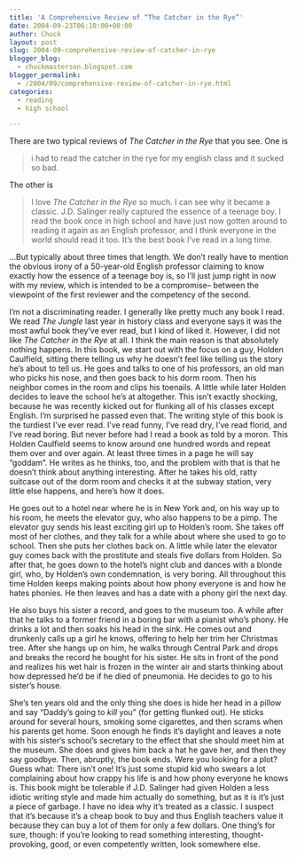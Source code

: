 ```yaml
---
title: 'A Comprehensive Review of “The Catcher in the Rye”'
date: 2004-09-23T06:10:00+00:00
author: Chuck
layout: post
slug: 2004-09-comprehensive-review-of-catcher-in-rye
blogger_blog:
  - chuckmasterson.blogspot.com
blogger_permalink:
  - /2004/09/comprehensive-review-of-catcher-in-rye.html
categories:
  - reading
  - high school

---
```

There are two typical reviews of _The Catcher in the Rye_ that you see. One is

> i had to read the catcher in the rye for my english class and it sucked so
> bad.

The other is

> I love _The Catcher in the Rye_ so much. I can see why it became a classic.
> J.D. Salinger really captured the essence of a teenage boy. I read the book
> once in high school and have just now gotten around to reading it again as an
> English professor, and I think everyone in the world should read it too. It’s
> the best book I’ve read in a long time.

…But typically about three times that length. We don’t really have to mention
the obvious irony of a 50-year-old English professor claiming to know exactly
how the essence of a teenage boy is, so I’ll just jump right in now with my
review, which is intended to be a compromise– between the viewpoint of the
first reviewer and the competency of the second.

I’m not a discriminating reader. I generally like pretty much any book I read.
We read _The Jungle_ last year in history class and everyone says it was the
most awful book they’ve ever read, but I kind of liked it. However, I did not
like _The Catcher in the Rye_ at all. I think the main reason is that
absolutely nothing happens. In this book, we start out with the focus on a guy,
Holden Caulfield, sitting there telling us why he doesn’t feel like telling us
the story he’s about to tell us. He goes and talks to one of his professors, an
old man who picks his nose, and then goes back to his dorm room. Then his
neighbor comes in the room and clips his toenails. A little while later Holden
decides to leave the school he’s at altogether. This isn’t exactly shocking,
because he was recently kicked out for flunking all of his classes except
English. I’m surprised he passed even that. The writing style of this book is
the turdiest I’ve ever read. I’ve read funny, I’ve read dry, I’ve read florid,
and I’ve read boring. But never before had I read a book as told by a moron.
This Holden Caulfield seems to know around one hundred words and repeat them
over and over again. At least three times in a page he will say “goddam”. He
writes as he thinks, too, and the problem with that is that he doesn’t think
about anything interesting. After he takes his old, ratty suitcase out of the
dorm room and checks it at the subway station, very little else happens, and
here’s how it does.

He goes out to a hotel near where he is in New York and, on his way up to his
room, he meets the elevator guy, who also happens to be a pimp. The elevator
guy sends his least exciting girl up to Holden’s room. She takes off most of
her clothes, and they talk for a while about where she used to go to school.
Then she puts her clothes back on. A little while later the elevator guy comes
back with the prostitute and steals five dollars from Holden. So after that, he
goes down to the hotel’s night club and dances with a blonde girl, who, by
Holden’s own condemnation, is very boring. All throughout this time Holden
keeps making points about how phony everyone is and how he hates phonies. He
then leaves and has a date with a phony girl the next day. 

He also buys his sister a record, and goes to the museum too. A while after
that he talks to a former friend in a boring bar with a pianist who’s phony. He
drinks a lot and then soaks his head in the sink. He comes out and drunkenly
calls up a girl he knows, offering to help her trim her Christmas tree. After
she hangs up on him, he walks through Central Park and drops and breaks the
record he bought for his sister. He sits in front of the pond and realizes his
wet hair is frozen in the winter air and starts thinking about how depressed
he’d be if he died of pneumonia. He decides to go to his sister’s house.

She’s ten years old and the only thing she does is hide her head in a pillow
and say “Daddy’s going to _kill_ you” (for getting flunked out). He sticks
around for several hours, smoking some cigarettes, and then scrams when his
parents get home. Soon enough he finds it’s daylight and leaves a note with his
sister’s school’s secretary to the effect that she should meet him at the
museum. She does and gives him back a hat he gave her, and then they say
goodbye. Then, abruptly, the book ends. Were you looking for a plot? Guess
what: There isn’t one! It’s just some stupid kid who swears a lot complaining
about how crappy his life is and how phony everyone he knows is. This book
might be tolerable if J.D. Salinger had given Holden a less idiotic writing
style and made him actually do something, but as it is it’s just a piece of
garbage. I have no idea why it’s treated as a classic. I suspect that it’s
because it’s a cheap book to buy and thus English teachers value it because
they can buy a lot of them for only a few dollars. One thing’s for sure,
though: if you’re looking to read something interesting, thought-provoking,
good, or even competently written, look somewhere else.
